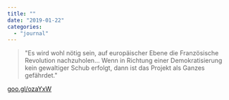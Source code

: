 ```yaml
---
title: ""
date: "2019-01-22"
categories: 
  - "journal"
---
```


> "Es wird wohl nötig sein, auf europäischer Ebene die Französische Revolution nachzuholen... Wenn in Richtung einer Demokratisierung kein gewaltiger Schub erfolgt, dann ist das Projekt als Ganzes gefährdet."

[goo.gl/ozaYxW](https://goo.gl/ozaYxW)
